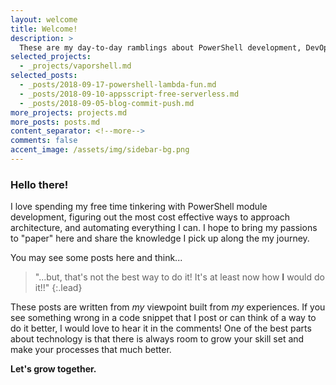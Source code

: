 ```yaml
---
layout: welcome
title: Welcome!
description: >
  These are my day-to-day ramblings about PowerShell development, DevOps adventures and overall explorations in life.
selected_projects:
  - _projects/vaporshell.md
selected_posts:
  - _posts/2018-09-17-powershell-lambda-fun.md
  - _posts/2018-09-10-appsscript-free-serverless.md
  - _posts/2018-09-05-blog-commit-push.md
more_projects: projects.md
more_posts: posts.md
content_separator: <!--more-->
comments: false
accent_image: /assets/img/sidebar-bg.png
---
```


### Hello there!

I love spending my free time tinkering with PowerShell module development,
figuring out the most cost effective ways to approach architecture, and automating everything I can. I hope to bring
my passions to "paper" here and share the knowledge I pick up along the my journey.

You may see some posts here and think...

> "...but, that's not the best way to do it! It's at least now how **I** would do it!!"
{:.lead}

These posts are written from _my_ viewpoint built from _my_ experiences.
If you see something wrong in a code snippet that I post or can think of a way
to do it better, I would love to hear it in the comments! One of the best parts
about technology is that there is always room to grow your skill set and make
your processes that much better.

**Let's grow together.**

<!--more-->
